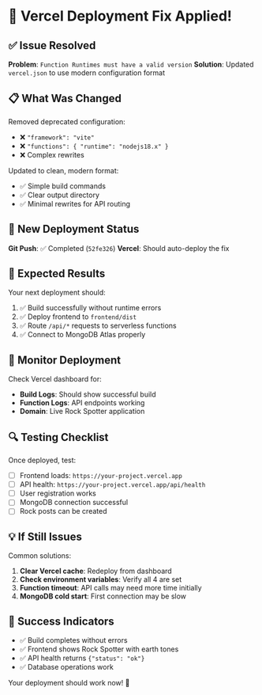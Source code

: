 # 🔧 Vercel Deployment Fix Applied!

## ✅ Issue Resolved
**Problem**: `Function Runtimes must have a valid version`
**Solution**: Updated `vercel.json` to use modern configuration format

## 📋 What Was Changed
Removed deprecated configuration:
- ❌ `"framework": "vite"`
- ❌ `"functions": { "runtime": "nodejs18.x" }`
- ❌ Complex rewrites

Updated to clean, modern format:
- ✅ Simple build commands
- ✅ Clear output directory
- ✅ Minimal rewrites for API routing

## 🚀 New Deployment Status
**Git Push**: ✅ Completed (`52fe326`)
**Vercel**: Should auto-deploy the fix

## 🎯 Expected Results
Your next deployment should:
1. ✅ Build successfully without runtime errors
2. ✅ Deploy frontend to `frontend/dist`
3. ✅ Route `/api/*` requests to serverless functions
4. ✅ Connect to MongoDB Atlas properly

## 📱 Monitor Deployment
Check Vercel dashboard for:
- **Build Logs**: Should show successful build
- **Function Logs**: API endpoints working
- **Domain**: Live Rock Spotter application

## 🔍 Testing Checklist
Once deployed, test:
- [ ] Frontend loads: `https://your-project.vercel.app`
- [ ] API health: `https://your-project.vercel.app/api/health`
- [ ] User registration works
- [ ] MongoDB connection successful
- [ ] Rock posts can be created

## 💡 If Still Issues
Common solutions:
1. **Clear Vercel cache**: Redeploy from dashboard
2. **Check environment variables**: Verify all 4 are set
3. **Function timeout**: API calls may need more time initially
4. **MongoDB cold start**: First connection may be slow

## 🎉 Success Indicators
- ✅ Build completes without errors
- ✅ Frontend shows Rock Spotter with earth tones
- ✅ API health returns `{"status": "ok"}`
- ✅ Database operations work

Your deployment should work now! 🚀